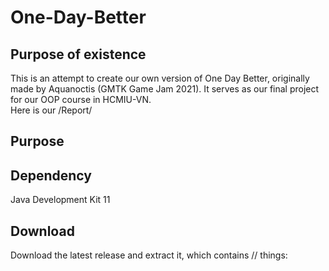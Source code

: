 # One-Day-Better
## Purpose of existence
This is an attempt to create our own version of One Day Better, originally made by Aquanoctis (GMTK Game Jam 2021). It serves as our final project for our OOP course in HCMIU-VN.  
Here is our /Report/

## Purpose
## Dependency
Java Development Kit 11
## Download
Download the latest release and extract it, which contains // things:

